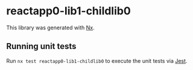 # reactapp0-lib1-childlib0

This library was generated with [Nx](https://nx.dev).

## Running unit tests

Run `nx test reactapp0-lib1-childlib0` to execute the unit tests via [Jest](https://jestjs.io).
